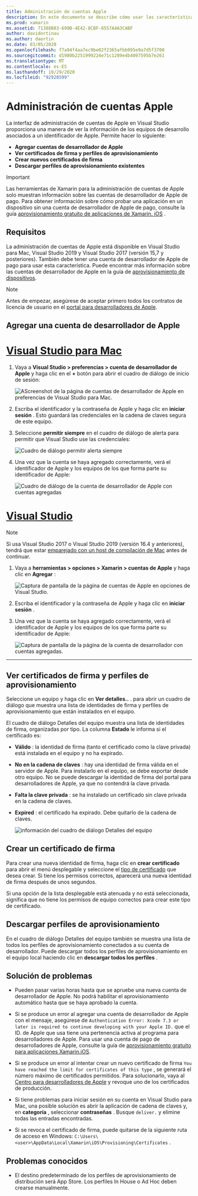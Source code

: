 ```yaml
---
title: Administración de cuentas Apple
description: En este documento se describe cómo usar las características de administración de cuentas de Apple en Visual Studio para Mac y Visual Studio 2019.
ms.prod: xamarin
ms.assetid: 71388B83-699B-4E42-8CBF-8557A4A3CABF
author: davidortinau
ms.author: daortin
ms.date: 03/05/2020
ms.openlocfilehash: f7a94f4aa7ec9be02f2365afbb995e9a7d5f3700
ms.sourcegitcommit: d1980b2251999224e71c1289e4b4097595b7e261
ms.translationtype: MT
ms.contentlocale: es-ES
ms.lasthandoff: 10/29/2020
ms.locfileid: "92928599"
---
```

# <a name="apple-account-management"></a>Administración de cuentas Apple

La interfaz de administración de cuentas de Apple en Visual Studio proporciona una manera de ver la información de los equipos de desarrollo asociados a un identificador de Apple. Permite hacer lo siguiente:

- **Agregar cuentas de desarrollador de Apple**
- **Ver certificados de firma y perfiles de aprovisionamiento**
- **Crear nuevos certificados de firma**
- **Descargar perfiles de aprovisionamiento existentes**

> [!IMPORTANT]
> Las herramientas de Xamarin para la administración de cuentas de Apple solo muestran información sobre las cuentas de desarrollador de Apple de pago. Para obtener información sobre cómo probar una aplicación en un dispositivo sin una cuenta de desarrollador de Apple de pago, consulte la guía [aprovisionamiento gratuito de aplicaciones de Xamarin. iOS](~/ios/get-started/installation/device-provisioning/free-provisioning.md) .

## <a name="requirements"></a>Requisitos

La administración de cuentas de Apple está disponible en Visual Studio para Mac, Visual Studio 2019 y Visual Studio 2017 (versión 15,7 y posteriores). También debe tener una cuenta de desarrollador de Apple de pago para usar esta característica. Puede encontrar más información sobre las cuentas de desarrollador de Apple en la guía de [aprovisionamiento de dispositivos](~/ios/get-started/installation/device-provisioning/index.md).

> [!NOTE]
> Antes de empezar, asegúrese de aceptar primero todos los contratos de licencia de usuario en el [portal para desarrolladores de Apple](https://developer.apple.com/account/).

## <a name="add-an-apple-developer-account"></a>Agregar una cuenta de desarrollador de Apple

# <a name="visual-studio-for-mac"></a>[Visual Studio para Mac](#tab/macos)

1. Vaya a **Visual Studio > preferencias > cuenta de desarrollador de Apple** y haga clic en el **+** botón para abrir el cuadro de diálogo de inicio de sesión:

    ![AScreenshot de la página de cuentas de desarrollador de Apple en preferencias de Visual Studio para Mac.](apple-account-management-images/add-account-vsm.png)

2. Escriba el identificador y la contraseña de Apple y haga clic en **iniciar sesión** . Esto guardará las credenciales en la cadena de claves segura de este equipo.

3. Seleccione **permitir siempre** en el cuadro de diálogo de alerta para permitir que Visual Studio use las credenciales:

    ![Cuadro de diálogo permitir alerta siempre](apple-account-management-images/image4.png)

4. Una vez que la cuenta se haya agregado correctamente, verá el identificador de Apple y los equipos de los que forma parte su identificador de Apple:

    ![Cuadro de diálogo de la cuenta de desarrollador de Apple con cuentas agregadas](apple-account-management-images/image5.png)

# <a name="visual-studio"></a>[Visual Studio](#tab/windows)

> [!NOTE]
> Si usa Visual Studio 2017 o Visual Studio 2019 (versión 16.4 y anteriores), tendrá que estar [emparejado con un host de compilación de Mac](~/ios/get-started/installation/windows/connecting-to-mac/index.md) antes de continuar.

1. Vaya a **herramientas > opciones > Xamarin > cuentas de Apple** y haga clic en **Agregar** :

    ![Captura de pantalla de la página de cuentas de Apple en opciones de Visual Studio.](apple-account-management-images/add-account-vsw.png)

2. Escriba el identificador y la contraseña de Apple y haga clic en **iniciar sesión** .

3. Una vez que la cuenta se haya agregado correctamente, verá el identificador de Apple y los equipos de los que forma parte su identificador de Apple:

    ![Captura de pantalla de la página de la cuenta de desarrollador con cuentas agregadas.](apple-account-management-images/accounts-vsw.png)

-----

## <a name="view-signing-certificates-and-provisioning-profiles"></a>Ver certificados de firma y perfiles de aprovisionamiento

Seleccione un equipo y haga clic en **Ver detalles..** . para abrir un cuadro de diálogo que muestra una lista de identidades de firma y perfiles de aprovisionamiento que están instalados en el equipo.

El cuadro de diálogo Detalles del equipo muestra una lista de identidades de firma, organizadas por tipo. La columna **Estado** le informa si el certificado es:

- **Válido** : la identidad de firma (tanto el certificado como la clave privada) está instalada en el equipo y no ha expirado.

- **No en la cadena de claves** : hay una identidad de firma válida en el servidor de Apple. Para instalarlo en el equipo, se debe exportar desde otro equipo. No se puede descargar la identidad de firma del portal para desarrolladores de Apple, ya que no contendrá la clave privada.

- **Falta la clave privada** : se ha instalado un certificado sin clave privada en la cadena de claves.

- **Expired** : el certificado ha expirado. Debe quitarlo de la cadena de claves.

  ![información del cuadro de diálogo Detalles del equipo](apple-account-management-images/image7.png)

## <a name="create-a-signing-certificate"></a>Crear un certificado de firma

Para crear una nueva identidad de firma, haga clic en **crear certificado** para abrir el menú desplegable y seleccione el [tipo de certificado](https://help.apple.com/xcode/mac/current/#/dev80c6204ec) que desea crear. Si tiene los permisos correctos, aparecerá una nueva identidad de firma después de unos segundos.

Si una opción de la lista desplegable está atenuada y no está seleccionada, significa que no tiene los permisos de equipo correctos para crear este tipo de certificado.

## <a name="download-provisioning-profiles"></a>Descargar perfiles de aprovisionamiento

En el cuadro de diálogo Detalles del equipo también se muestra una lista de todos los perfiles de aprovisionamiento conectados a su cuenta de desarrollador. Puede descargar todos los perfiles de aprovisionamiento en el equipo local haciendo clic en **descargar todos los perfiles** .


## <a name="troubleshoot"></a>Solución de problemas

- Pueden pasar varias horas hasta que se apruebe una nueva cuenta de desarrollador de Apple. No podrá habilitar el aprovisionamiento automático hasta que se haya aprobado la cuenta.

- Si se produce un error al agregar una cuenta de desarrollador de Apple con el mensaje, asegúrese de `Authentication Error: Xcode 7.3 or later is required to continue developing with your Apple ID.` que el ID. de Apple que usa tiene una pertenencia activa al programa para desarrolladores de Apple. Para usar una cuenta de pago de desarrolladores de Apple, consulte la guía de [aprovisionamiento gratuito para aplicaciones Xamarin.iOS](~/ios/get-started/installation/device-provisioning/free-provisioning.md).

- Si se produce un error al intentar crear un nuevo certificado de firma `You have reached the limit for certificates of this type` , se generará el número máximo de certificados permitidos. Para solucionarlo, vaya al [Centro para desarrolladores de Apple](https://developer.apple.com/account/ios/certificate/distribution) y revoque uno de los certificados de producción.

- Si tiene problemas para iniciar sesión en su cuenta en Visual Studio para Mac, una posible solución es abrir la aplicación de cadena de claves y, en **categoría** , seleccionar **contraseñas** . Busque `deliver.` y elimine todas las entradas encontradas.

- Si se revoca el certificado de firma, puede quitarse de la siguiente ruta de acceso en Windows: `C:\Users\<user>\AppData\Local\Xamarin\iOS\Provisioning\Certificates` .

## <a name="known-issues"></a>Problemas conocidos

- El destino predeterminado de los perfiles de aprovisionamiento de distribución será App Store. Los perfiles In House o Ad Hoc deben crearse manualmente.
